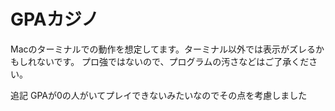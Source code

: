 # GPAカジノ

Macのターミナルでの動作を想定してます。ターミナル以外では表示がズレるかもしれないです。
プロ強ではないので、プログラムの汚さなどはご了承ください。

追記
GPAが0の人がいてプレイできないみたいなのでその点を考慮しました
